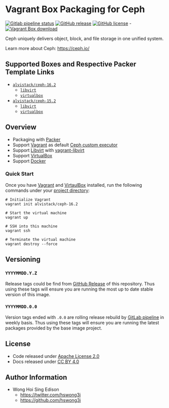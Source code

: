 # Vagrant Box Packaging for Ceph

[![Gitlab pipeline
status](https://img.shields.io/gitlab/pipeline/alvistack/vagrant-ceph/master)](https://gitlab.com/alvistack/vagrant-ceph/-/pipelines)
[![GitHub
release](https://img.shields.io/github/release/alvistack/vagrant-ceph.svg)](https://github.com/alvistack/vagrant-ceph/releases)
[![GitHub
license](https://img.shields.io/github/license/alvistack/vagrant-ceph.svg)](https://github.com/alvistack/vagrant-ceph/blob/master/LICENSE)
-[![Vagrant Box
download](https://img.shields.io/badge/dynamic/json?label=alvistack%2Fceph-16.2&query=%24.boxes%5B%3A1%5D.downloads&url=https%3A%2F%2Fapp.vagrantup.com%2Fapi%2Fv1%2Fsearch%3Fq%3Dalvistack%2Fceph-16.2)](https://app.vagrantup.com/alvistack/boxes/ceph-16.2)

Ceph uniquely delivers object, block, and file storage in one unified
system.

Learn more about Ceph: <https://ceph.io/>

## Supported Boxes and Respective Packer Template Links

  - [`alvistack/ceph-16.2`](https://app.vagrantup.com/alvistack/boxes/ceph-16.2)
      - [`libvirt`](https://github.com/alvistack/vagrant-ceph/blob/master/packer/libvirt-16.2/packer.json)
      - [`virtualbox`](https://github.com/alvistack/vagrant-ceph/blob/master/packer/virtualbox-16.2/packer.json)
  - [`alvistack/ceph-15.2`](https://app.vagrantup.com/alvistack/boxes/ceph-15.2)
      - [`libvirt`](https://github.com/alvistack/vagrant-ceph/blob/master/packer/libvirt-15.2/packer.json)
      - [`virtualbox`](https://github.com/alvistack/vagrant-ceph/blob/master/packer/virtualbox-15.2/packer.json)

## Overview

  - Packaging with [Packer](https://www.packer.io/)
  - Support [Vagrant](https://www.vagrantup.com/) as default [Ceph
    custom
    executor](https://docs.gitlab.com/runner/executors/README.html)
  - Support [Libvirt](https://libvirt.org/) with
    [vagrant-libvirt](https://github.com/vagrant-libvirt/vagrant-libvirt)
  - Support [VirtualBox](https://www.virtualbox.org/)
  - Support [Docker](https://www.docker.com/)

### Quick Start

Once you have [Vagrant](https://www.vagrantup.com/docs/installation) and
[VirtaulBox](https://www.virtualbox.org/) installed, run the following
commands under your [project
directory](https://learn.hashicorp.com/tutorials/vagrant/getting-started-project-setup?in=vagrant/getting-started):

    # Initialize Vagrant
    vagrant init alvistack/ceph-16.2
    
    # Start the virtual machine
    vagrant up
    
    # SSH into this machine
    vagrant ssh
    
    # Terminate the virtual machine
    vagrant destroy --force

## Versioning

### `YYYYMMDD.Y.Z`

Release tags could be find from [GitHub
Release](https://github.com/alvistack/vagrant-ceph/releases) of this
repository. Thus using these tags will ensure you are running the most
up to date stable version of this image.

### `YYYYMMDD.0.0`

Version tags ended with `.0.0` are rolling release rebuild by [GitLab
pipeline](https://gitlab.com/alvistack/vagrant-ceph/-/pipelines) in
weekly basis. Thus using these tags will ensure you are running the
latest packages provided by the base image project.

## License

  - Code released under [Apache License 2.0](LICENSE)
  - Docs released under [CC
    BY 4.0](http://creativecommons.org/licenses/by/4.0/)

## Author Information

  - Wong Hoi Sing Edison
      - <https://twitter.com/hswong3i>
      - <https://github.com/hswong3i>
